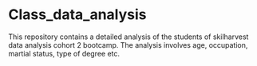 # Class_data_analysis
This repository contains a detailed analysis of the students of skilharvest data analysis cohort 2 bootcamp. The analysis involves age, occupation, martial status, type of degree etc.

